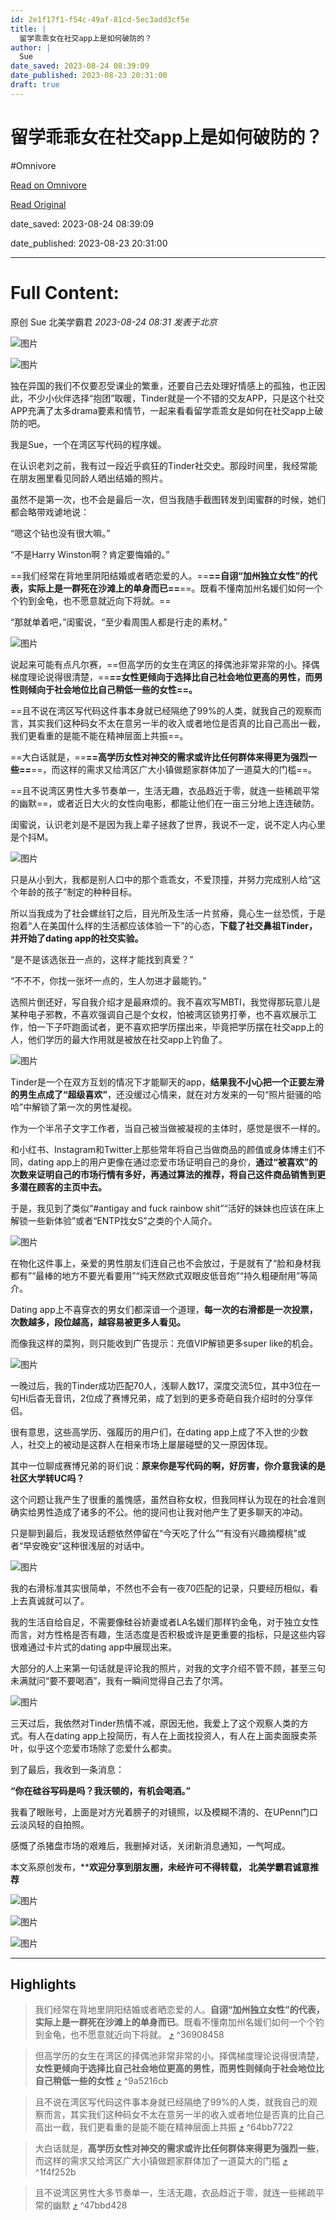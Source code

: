 ```yaml
---
id: 2e1f17f1-f54c-49af-81cd-5ec3add3cf5e
title: |
  留学乖乖女在社交app上是如何破防的？
author: |
  Sue
date_saved: 2023-08-24 08:39:09
date_published: 2023-08-23 20:31:00
draft: true
---
```


# 留学乖乖女在社交app上是如何破防的？
#Omnivore

[Read on Omnivore](https://omnivore.app/me/app-18a278e447a)

[Read Original](https://mp.weixin.qq.com/s/uyrsBE4y14V68i3iKdIEZA)

date_saved: 2023-08-24 08:39:09

date_published: 2023-08-23 20:31:00

--- 

# Full Content: 

原创  Sue  北美学霸君 _2023-08-24 08:31_ _发表于北京_ 

![图片](https://proxy-prod.omnivore-image-cache.app/0x0,suMCv-U7OnnWDafD1HhRhnl3DISGfjR9sVmLOGxfeGtg/https://mmbiz.qpic.cn/mmbiz_jpg/NPd0xqhsvfl8lZgWOUc6qw5RWIqnpccKkO66zWVV7G6sriacRCv1GWtkicYVqRlpw20bxj2sfOPzFS343KZRPUug/640?wx_fmt=jpeg&wxfrom=5&wx_lazy=1&wx_co=1)  

![图片](https://proxy-prod.omnivore-image-cache.app/0x0,sNGOU2-pYza01NNDgedHOTK1mO_aK49ycfo1aHwQjaWs/https://mmbiz.qpic.cn/sz_mmbiz_png/NPd0xqhsvflRoicMGGuZU1D86ZqYQrxS7qUbTMFBOCYUCY9pRkRpU2A2qABjrRYRQLBtglpeHvoCkeynTY2ZkCA/640?wx_fmt=png)

独在异国的我们不仅要忍受课业的繁重，还要自己去处理好情感上的孤独，也正因此，不少小伙伴选择“抱团”取暖，Tinder就是一个不错的交友APP，只是这个社交APP充满了太多drama要素和情节，一起来看看留学乖乖女是如何在社交app上破防的吧。

我是Sue，一个在湾区写代码的程序媛。

在认识老刘之前，我有过一段近乎疯狂的Tinder社交史。那段时间里，我经常能在朋友圈里看见同龄人晒出结婚的照片。

虽然不是第一次，也不会是最后一次，但当我随手截图转发到闺蜜群的时候，她们都会略带戏谑地说：

“嗯这个钻也没有很大嘛。”

“不是Harry Winston啊？肯定要悔婚的。”

==我们经常在背地里阴阳结婚或者晒恋爱的人。==**==自诩“加州独立女性”的代表，实际上是一群死在沙滩上的单身而已==**==。既看不懂南加州名媛们如何一个个钓到金龟，也不愿意就近向下将就。==

“那就单着吧，”闺蜜说，“至少看周围人都是行走的素材。”

![图片](https://proxy-prod.omnivore-image-cache.app/0x0,sQb-v1q1clbyLrcYlMAl5aoPk_ck_JCL1_il_vmMUPJY/https://mmbiz.qpic.cn/sz_mmbiz_jpg/NPd0xqhsvfnlXXqv9ibh6uRH0EedumDPpczsV9rB8CeicsfNACuicwKHn8kXw2ibnOZNjJYxILnlTupbPN4oQqrIaQ/640?wx_fmt=jpeg)

说起来可能有点凡尔赛，==但高学历的女生在湾区的择偶池非常非常的小。择偶梯度理论说得很清楚，==**==女性更倾向于选择比自己社会地位更高的男性，而男性则倾向于社会地位比自己稍低一些的女性==。**

==且不说在湾区写代码这件事本身就已经隔绝了99%的人类，就我自己的观察而言，其实我们这种码女不太在意另一半的收入或者地位是否真的比自己高出一截，我们更看重的是能不能在精神层面上共振==。

==大白话就是，==**==高学历女性对神交的需求或许比任何群体来得更为强烈一些==**==，而这样的需求又给湾区广大小镇做题家群体加了一道莫大的门槛==。

==且不说湾区男性大多节奏单一，生活无趣，衣品趋近于零，就连一些稀疏平常的幽默==，或者近日大火的女性向电影，都能让他们在一亩三分地上连连破防。

闺蜜说，认识老刘是不是因为我上辈子拯救了世界，我说不一定，说不定人内心里是个抖M。

![图片](https://proxy-prod.omnivore-image-cache.app/0x0,sVSnrtHVgKJfrnd5Uwnzy29g_jyXrHIMppicbqr0Kb-E/https://mmbiz.qpic.cn/sz_mmbiz_gif/NPd0xqhsvfnlXXqv9ibh6uRH0EedumDPpqaichnMXG84PTG8aJoyVXGTUImUvX00x60qM5uUdBt7A2ZSgtnBeR4g/640?wx_fmt=gif)

只是从小到大，我都是别人口中的那个乖乖女，不爱顶撞，并努力完成别人给“这个年龄的孩子”制定的种种目标。

所以当我成为了社会螺丝钉之后，目光所及生活一片贫瘠，竟心生一丝恐慌，于是抱着“人在美国什么样的生活都应该体验一下”的心态，**下载了社交鼻祖Tinder，并开始了dating app的社交实验。**

“是不是该选张丑一点的，这样才能找到真爱？”

“不不不，你找一张坏一点的，生人勿进才最能钓。”

选照片倒还好，写自我介绍才是最麻烦的。我不喜欢写MBTI，我觉得那玩意儿是某种电子邪教，不喜欢强调自己是个女权，怕被湾区锁男打拳，也不喜欢展示工作，怕一下子吓跑面试者，更不喜欢把学历摆出来，毕竟把学历摆在社交app上的人，他们学历的最大作用就是被放在社交app上钓鱼了。

![图片](https://proxy-prod.omnivore-image-cache.app/0x0,sN2HoUJBAu4GUPEFyC0aSZk-PGkkki3Oy152EoEixeM4/https://mmbiz.qpic.cn/sz_mmbiz_jpg/NPd0xqhsvfnlXXqv9ibh6uRH0EedumDPpyxcLZOyQuVCbbIFdvBhb27hUqudKVnJwvNeVE7icQX0Sbhl9paRp89g/640?wx_fmt=jpeg)

Tinder是一个在双方互划的情况下才能聊天的app，**结果我不小心把一个正要左滑的男生点成了“超级喜欢”**，还没缓过心情来，就在对方发来的一句“照片挺骚的哈哈”中解锁了第一次的男性凝视。

作为一个半吊子文字工作者，当自己被当做被凝视的主体时，感觉是很不一样的。

和小红书、Instagram和Twitter上那些常年将自己当做商品的颜值或身体博主们不同，dating app上的用户更像在通过恋爱市场证明自己的身价，**通过“被喜欢”的次数来证明自己的市场行情有多好，再通过算法的推荐，将自己这件商品销售到更多潜在顾客的主页中去。**

于是，我见到了类似“#antigay and fuck rainbow shit”“活好的妹妹也应该在床上解锁一些新体验”或者“ENTP找女S”之类的个人简介。

![图片](https://proxy-prod.omnivore-image-cache.app/0x0,sXqVj2nCphbMInwkv2PZySTZ6sNmYdKAQAiTs9vtwnpE/https://mmbiz.qpic.cn/sz_mmbiz_jpg/NPd0xqhsvfnlXXqv9ibh6uRH0EedumDPp5ntdtcmnNL8RxJIyvNEUW9T3lq45ibjW63B6XkHRlrINniaA38CeWEzw/640?wx_fmt=jpeg)

在物化这件事上，亲爱的男性朋友们连自己也不会放过，于是就有了“脸和身材我都有”“最棒的地方不要光看要用”“纯天然欧式双眼皮低音炮”“持久粗硬耐用”等简介。

Dating app上不喜穿衣的男女们都深谙一个道理，**每一次的右滑都是一次投票，次数越多，段位越高，越容易被更多人看见。**

而像我这样的菜狗，则只能收到广告提示：充值VIP解锁更多super like的机会。

![图片](https://proxy-prod.omnivore-image-cache.app/0x0,s88FnvR4O6DV0bYBB7iJpwG5Dc6pFv9ZkDUn801oGOwQ/https://mmbiz.qpic.cn/sz_mmbiz_png/NPd0xqhsvfnlXXqv9ibh6uRH0EedumDPp1YPxqNMGOscdwGp1mQjGAqAHZHU5AO7L5UL1oialXmBc6gAbNUsJzicQ/640?wx_fmt=png)

一晚过后，我的Tinder成功匹配70人，浅聊人数17，深度交流5位，其中3位在一句Hi后杳无音讯，2位成了赛博兄弟，成了划到的更多奇葩自我介绍时的分享伴侣。

很有意思，这些高学历、强履历的用户们，在dating app上成了不入世的少数人，社交上的被动是这群人在相亲市场上屡屡碰壁的又一原因体现。

其中一位聊成赛博兄弟的哥们说：**原来你是写代码的啊，好厉害，你介意我读的是社区大学转UC吗？**

这个问题让我产生了很重的羞愧感，虽然自称女权，但我同样认为现在的社会准则确实给男性造成了诸多的不公。他的提问也让我对他产生了更多聊天的冲动。

只是聊到最后，我发现话题依然停留在“今天吃了什么”“有没有兴趣摘樱桃”或者“早安晚安”这种很浅层的对话中。

![图片](https://proxy-prod.omnivore-image-cache.app/0x0,skqyuYR-i6WclsUcw25qHQXC6LATdA5djgYfhzFB6K-w/https://mmbiz.qpic.cn/sz_mmbiz_jpg/NPd0xqhsvfnlXXqv9ibh6uRH0EedumDPphEhAdxYHcMia3zo2OAXqhAKneaGRhqAkqDRsjibicETrYkUxpPmbOK5Tw/640?wx_fmt=jpeg)

我的右滑标准其实很简单，不然也不会有一夜70匹配的记录，只要经历相似，看上去真诚就可以了。

我的生活自给自足，不需要像硅谷娇妻或者LA名媛们那样钓金龟，对于独立女性而言，对方性格是否有趣，生活态度是否积极或许是更重要的指标，只是这些内容很难通过卡片式的dating app中展现出来。

大部分的人上来第一句话就是评论我的照片，对我的文字介绍不管不顾，甚至三句未满就问“要不要喝酒”，我有一瞬间觉得自己去了尔湾。

![图片](https://proxy-prod.omnivore-image-cache.app/0x0,sGpqbChj06CSjOmBB5H9xlqIHNZT68QdFo7lyPg-pALk/https://mmbiz.qpic.cn/sz_mmbiz_jpg/NPd0xqhsvfnlXXqv9ibh6uRH0EedumDPpfbrGrIzkJiciaIp6dhdYWmjP25ZtllahaGozyRzZD7zOlgia3XKp7vz8Q/640?wx_fmt=jpeg)

三天过后，我依然对Tinder热情不减，原因无他，我爱上了这个观察人类的方式。有人在dating app上投简历，有人在上面找投资人，有人在上面卖面膜卖茶叶，似乎这个恋爱市场除了恋爱什么都卖。

到了最后，我收到一条消息：

**“你在硅谷写码是吗？我沃顿的，有机会喝酒。”**

我看了眼账号，上面是对方光着膀子的对镜照，以及模糊不清的、在UPenn门口云淡风轻的自拍照。

感慨了杀猪盘市场的艰难后，我删掉对话，关闭新消息通知，一气呵成。

本文系原创发布，****欢迎分享到朋友圈，未经许可不得转载， 北美学霸君诚意推荐**

![图片](https://proxy-prod.omnivore-image-cache.app/0x0,skefIOzH1XUeom0jjoCiGJ1DDgwnjrHIWvuUpZ0QcKo8/https://mmbiz.qpic.cn/mmbiz_jpg/NPd0xqhsvfl8lZgWOUc6qw5RWIqnpccKASdtmaDGAa3hPoGicK8zEwaalmSiaCkDuPr2piayBRwbBfTalBicxIMwFQ/640?wx_fmt=jpeg&wxfrom=5&wx_lazy=1&wx_co=1)

![图片](https://proxy-prod.omnivore-image-cache.app/0x0,skcMpbOZE7LouMx_d5w5r7lGR0vGHe_TGu-CMT6SKmk0/https://mmbiz.qpic.cn/mmbiz_jpg/NPd0xqhsvfl8lZgWOUc6qw5RWIqnpccKDgI40kcAERZ46q94UYpUDGSym7yh9VhTdhiawE71qDvamE34mGZwYaw/640?wx_fmt=jpeg&wxfrom=5&wx_lazy=1&wx_co=1)

![图片](https://proxy-prod.omnivore-image-cache.app/0x0,srOjkONPOt0c2YoAtRAvFt6NQkMkOxzSS0W5M6D_CgAI/https://mmbiz.qpic.cn/mmbiz_png/NPd0xqhsvfl8lZgWOUc6qw5RWIqnpccK0hJWibNy15ia7sJsx17EjuEb0eicr6siaWHHkWcLwBkA1hIEXecBLdxn9Q/640?wx_fmt=png&wxfrom=5&wx_lazy=1&wx_co=1)

---

## Highlights

> 我们经常在背地里阴阳结婚或者晒恋爱的人。**自诩“加州独立女性”的代表，实际上是一群死在沙滩上的单身而已**。既看不懂南加州名媛们如何一个个钓到金龟，也不愿意就近向下将就。 [⤴️](https://omnivore.app/me/app-18a278e447a#36908458-42e2-4b69-b156-09f9abce1130)  ^36908458

> 但高学历的女生在湾区的择偶池非常非常的小。择偶梯度理论说得很清楚，**女性更倾向于选择比自己社会地位更高的男性，而男性则倾向于社会地位比自己稍低一些的女性** [⤴️](https://omnivore.app/me/app-18a278e447a#9a5216cb-2e92-4551-a15a-a06d0630e191)  ^9a5216cb

> 且不说在湾区写代码这件事本身就已经隔绝了99%的人类，就我自己的观察而言，其实我们这种码女不太在意另一半的收入或者地位是否真的比自己高出一截，我们更看重的是能不能在精神层面上共振 [⤴️](https://omnivore.app/me/app-18a278e447a#64bb7722-9354-4ba2-af97-f8faecb3be89)  ^64bb7722

> 大白话就是，**高学历女性对神交的需求或许比任何群体来得更为强烈一些**，而这样的需求又给湾区广大小镇做题家群体加了一道莫大的门槛 [⤴️](https://omnivore.app/me/app-18a278e447a#1f4f252b-ea30-416f-bf71-1d4c169ca7d6)  ^1f4f252b

> 且不说湾区男性大多节奏单一，生活无趣，衣品趋近于零，就连一些稀疏平常的幽默 [⤴️](https://omnivore.app/me/app-18a278e447a#47bbd428-b00c-4b12-af6a-aa728898a983)  ^47bbd428

